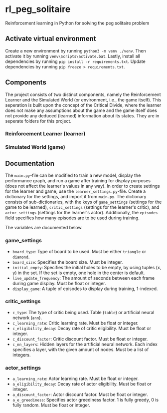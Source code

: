 # rl_peg_solitaire
Reinforcement learning in Python for solving the peg solitaire problem

## Activate virtual environment
Create a new environment by running `python3 -m venv ./venv`. Then activate it by running `venv\Scripts\activate.bat`. Lastly, install all dependencies by running `pip install -r requirements.txt`. Update dependencies by running `pip freeze > requirements.txt`.

## Components
The project consists of two distinct components, namely the Reinforcement Learner and the Simulated World (or environment, i.e., the game itself). This seperation is built upon the concept of the Critical Divide, where the learner does not make any assumptions about the game and the game itself does not provide any deduced (learned) information about its states. They are in seperate folders for this project.

### Reinforcement Learner (learner)


### Simulated World (game)

## Documentation
The `main.py`-file can be modified to train a new model, display the performance graph, and run a game after training for display purposes (does not affect the learner's values in any way). In order to create settings for the learner and game, use the `learner_settings.py`-file. Create a dictionary for the settings, and import it from `main.py`. The dictionary consists of sub-dictionaries, with the keys of `game_settings` (settings for the game to be learned), `critic_settings` (settings for the learner's critic), and `actor_settings` (settings for the learner's actor). Additionally, the `episodes` field specifies how many episodes are to be used during training.

The variables are documented below.

### game_settings
* `board_type`: Type of board to be used. Must be either `triangle` or `diamond`.
* `board_size`: Specifies the board size. Must be integer.
* `initial_empty`: Specifies the initial holes to be empty, by using tuples (x, y) in the set. If the set is empty, one hole in the center is default.
* `live_update_frequency`: The amount of seconds between each frame during game display. Must be float or integer.
* `display_game`: A tuple of episodes to display during training, 1-indexed.

### critic_settings
* `c_type`: The type of critic being used. Table (`table`) or artificial neural network (`ann`).
* `c_learning_rate`: Critic learning rate. Must be float or integer.
* `c_eligibility_decay`: Decay rate of critic eligibility. Must be float or integer.
* `c_discount_factor`: Critic discount factor. Must be float or integer.
* `c_nn_layers`: Hidden layers for the artificial neural network. Each index specifies a layer, with the given amount of nodes. Must be a list of integers.

### actor_settings
* `a_learning_rate`: Actor learning rate. Must be float or integer.
* `a_eligibility_decay`: Decay rate of actor eligibility. Must be float or integer.
* `a_discount_factor`: Actor discount factor. Must be float or integer.
* `a_e_greediness`: Specifies actor greediness factor. 1 is fully greedy, 0 is fully random. Must be float or integer.
